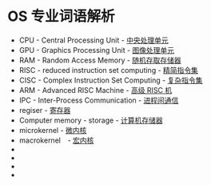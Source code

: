 # OS 专业词语解析

* CPU - Central Processing Unit - [中央处理单元](https://zh.wikipedia.org/wiki/%E4%B8%AD%E5%A4%AE%E5%A4%84%E7%90%86%E5%99%A8)
* GPU - Graphics Processing Unit - [图像处理单元](https://zh.wikipedia.org/wiki/%E5%9C%96%E5%BD%A2%E8%99%95%E7%90%86%E5%99%A8)
* RAM - Random Access Memory - [随机存取存储器](https://zh.wikipedia.org/wiki/%E9%9A%8F%E6%9C%BA%E5%AD%98%E5%8F%96%E5%AD%98%E5%82%A8%E5%99%A8)
* RISC - reduced instruction set computing - [精简指令集](https://zh.wikipedia.org/wiki/%E7%B2%BE%E7%AE%80%E6%8C%87%E4%BB%A4%E9%9B%86)
* CISC - Complex Instruction Set Computing - [复杂指令集](https://zh.wikipedia.org/wiki/%E5%A4%8D%E6%9D%82%E6%8C%87%E4%BB%A4%E9%9B%86)
* ARM - Advanced RISC Machine - [高级 RISC 机](https://zh.wikipedia.org/wiki/ARM%E6%9E%B6%E6%A7%8B)
* IPC - Inter-Process Communication - [进程间通信](https://zh.wikipedia.org/wiki/%E8%A1%8C%E7%A8%8B%E9%96%93%E9%80%9A%E8%A8%8A)
* regiser - [寄存器](https://zh.wikipedia.org/wiki/%E5%AF%84%E5%AD%98%E5%99%A8)
* Computer memory - storage - [计算机存储器](https://zh.wikipedia.org/wiki/%E9%9B%BB%E8%85%A6%E8%A8%98%E6%86%B6%E9%AB%94)
* microkernel - [微内核](https://zh.wikipedia.org/wiki/%E5%BE%AE%E5%85%A7%E6%A0%B8)
* macrokernel　- [宏内核](https://zh.wikipedia.org/wiki/%E6%95%B4%E5%A1%8A%E6%80%A7%E6%A0%B8%E5%BF%83)
* 
* 
* 
* 
